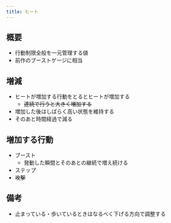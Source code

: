 ```yaml
---
title: ヒート
---
```


## 概要
* 行動制限全般を一元管理する値
* 前作のブーストゲージに相当

## 増減
* ヒートが増加する行動をとるとヒートが増加する
    * ~~連続で行うと大きく増加する~~
* 増加した後はしばらく高い状態を維持する
* そのあと時間経過で減る

## 増加する行動
* ブースト
    * 発動した瞬間とそのあとの継続で増え続ける
* ステップ
* ~~攻撃~~

## 備考
* 止まっている・歩いているときはなるべく下げる方向で調整する
